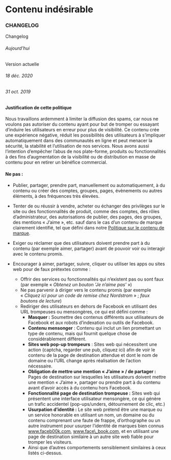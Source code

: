 Contenu indésirable
===================

### CHANGELOG

Changelog

###### Aujourd’hui

Version actuelle

###### 18 déc. 2020

###### 31 oct. 2019

#### Justification de cette politique

Nous travaillons ardemment à limiter la diffusion des spams, car nous ne voulons pas autoriser du contenu ayant pour but de tromper ou essayant d’induire les utilisateurs en erreur pour plus de visibilité. Ce contenu crée une expérience négative, réduit les possibilités des utilisateurs à s’impliquer automatiquement dans des communautés en ligne et peut menacer la sécurité, la stabilité et l’utilisation de nos services. Nous avons aussi l’intention d’empêcher l’abus de nos plate-forme, produits ou fonctionnalités à des fins d’augmentation de la visibilité ou de distribution en masse de contenu pour en retirer un bénéfice commercial.

#### Ne pas :

*   Publier, partager, prendre part, manuellement ou automatiquement, à du contenu ou créer des comptes, groupes, pages, évènements ou autres éléments, à des fréquences très élevées.
*   Tenter de ou réussir à vendre, acheter ou échanger des privilèges sur le site ou des fonctionnalités de produit, comme des comptes, des rôles d’administrateur, des autorisations de publier, des pages, des groupes, des mentions « J’aime », etc. sauf dans le cas d’un contenu de marque clairement identifié, tel que défini dans notre [Politique sur le contenu de marque](https://www.facebook.com/policies/brandedcontent/).

*   Exiger ou réclamer que des utilisateurs doivent prendre part à du contenu (par exemple aimer, partager) avant de pouvoir voir ou interagir avec le contenu promis.
*   Encourager à aimer, partager, suivre, cliquer ou utiliser les apps ou sites web pour de faux prétextes comme :
    *   Offrir des services ou fonctionnalités qui n’existent pas ou sont faux (par exemple « _Obtenez un bouton ’Je n’aime pas’_ »)
    *   Ne pas parvenir à diriger vers le contenu promis (par exemple « _Cliquez ici pour un code de remise chez Nordstrom_ » ; _faux boutons de lecture_)
    *   Rediriger des utilisateurs en dehors de Facebook en utilisant des URL trompeuses ou mensongères, ce qui est défini comme :
        *   **Masquer :** Soumettre des contenus différents aux utilisateurs de Facebook et aux robots d’indexation ou outils de Facebook.
        *   **Contenu mensonger** : Contenu qui inclut un lien promettant un type de contenu, mais qui fournit quelque chose de considérablement différent.
        *   **Sites web pop-up trompeurs** : Sites web qui nécessitent une action (captcha, regarder une pub, cliquez ici) afin de voir le contenu de la page de destination attendue et dont le nom de domaine ou l’URL change après réalisation de l’action nécessaire.
        *   **Obligation de mettre une mention « J’aime » / de partager :** Pages de destination sur lesquelles les utilisateurs doivent mettre une mention « J’aime », partager ou prendre part à du contenu avant d’avoir accès à du contenu hors Facebook.
        *   **Fonctionnalité page de destination trompeuse :** Sites web qui présentent une interface utilisateur mensongère, ce qui génère un trafic accidentel (pop-ups/unders, détournement de clic, etc.)
        *   **Usurpation d’identité :** Le site web prétend être une marque ou un service honorable en utilisant un nom, un domaine ou du contenu comprenant une faute de frappe, d’orthographe ou un autre instrument pour usurper l’identité de marques bien connus www.faceb00k.com, www.face\_book.com, et en utilisant une page de destination similaire à un autre site web fiable pour tromper les visiteurs.
        *   Ainsi que d’autres comportements sensiblement similaires à ceux listés ci-dessus.